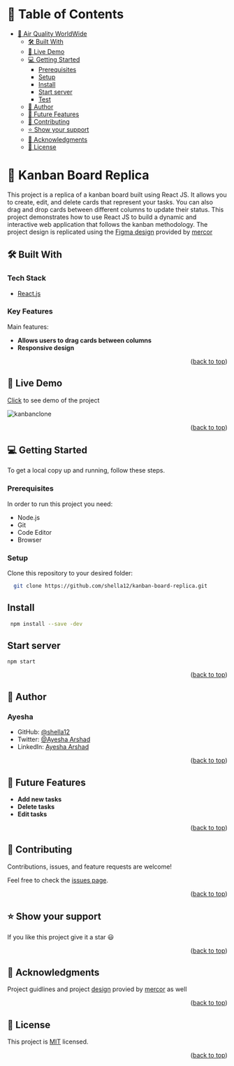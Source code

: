 # 📗 Table of Contents

- [📖 Air Quality WorldWide](#about-project)
  - [🛠 Built With](#built-with)
  - [🚀 Live Demo ](#-live-demo-)
  - [💻 Getting Started ](#-getting-started-)
    - [Prerequisites](#prerequisites)
    - [Setup](#setup)
    - [Install](#install)
    - [Start server](#start-server)
    - [Test](#to-test-the-app-run-following-command)
  - [👤 Author ](#author)
  - [🔭 Future Features ](#-future-features-)
  - [🤝 Contributing ](#-contributing-)
  - [⭐️ Show your support ](#️-show-your-support-)
  - [🙏 Acknowledgments ](#-acknowledgments-)
  - [📝 License ](#-license-)

<!-- PROJECT DESCRIPTION -->

# 📖 Kanban Board Replica <a name="about-project"></a>

This project is a replica of a kanban board built using React JS. It allows you to create, edit, and delete cards that represent your tasks. You can also drag and drop cards between different columns to update their status. This project demonstrates how to use React JS to build a dynamic and interactive web application that follows the kanban methodology. The project design is replicated using the [Figma design](https://www.figma.com/file/Paz2INbKkXCSR0Tqb9cmPF/Mercor-Project) provided by [mercor](https://mercor.io/)

## 🛠 Built With <a name="built-with"></a>

### Tech Stack <a name="tech-stack"></a>

  <ul>
    <li><a href="https://reactjs.org/">React.js</a></li>
  </ul>


### Key Features <a name="key-features"></a>

Main features:

- **Allows users to drag cards between columns**
- **Responsive design**

<p align="right">(<a href="#readme-top">back to top</a>)</p>

<!-- LIVE DEMO -->

## 🚀 Live Demo <a name="live-demo"></a>

[Click](https://hilarious-cassata-b7ebd3.netlify.app/) to see demo of the project

![kanbanclone](https://github.com/shella12/kanban-board-replica/assets/44798044/2d1712c6-589e-487d-bab6-de37872783f4)


<p align="right">(<a href="#readme-top">back to top</a>)</p>

<!-- GETTING STARTED -->

## 💻 Getting Started <a name="getting-started"></a>

To get a local copy up and running, follow these steps.

### Prerequisites

In order to run this project you need:

- Node.js
- Git
- Code Editor
- Browser

### Setup

Clone this repository to your desired folder:

```sh
  git clone https://github.com/shella12/kanban-board-replica.git
```

## Install

```sh
 npm install --save -dev
```

## Start server

``` npm start ```

<p align="right">(<a href="#readme-top">back to top</a>)</p>

<!-- AUTHORS -->

## 👤 Author  <a name="author"></a>

### Ayesha
- GitHub: [@shella12](https://github.com/shella12)
- Twitter: [@Ayesha Arshad](https://twitter.com/AyeshaA03712974)
- LinkedIn: [Ayesha Arshad](https://www.linkedin.com/in/-ayesha-arshad/)

<p align="right">(<a href="#readme-top">back to top</a>)</p>

<!-- FUTURE FEATURES -->

## 🔭 Future Features <a name="future-features"></a>

 - **Add new tasks**
 - **Delete tasks**
 - **Edit tasks**

<p align="right">(<a href="#readme-top">back to top</a>)</p>

<!-- CONTRIBUTING -->

## 🤝 Contributing <a name="contributing"></a>

Contributions, issues, and feature requests are welcome!

Feel free to check the [issues page](https://github.com/shella12/kanban-board-replica/issues).

<p align="right">(<a href="#readme-top">back to top</a>)</p>

<!-- SUPPORT -->

## ⭐️ Show your support <a name="support"></a>

If you like this project give it a star :smiley:

<p align="right">(<a href="#readme-top">back to top</a>)</p>

<!-- ACKNOWLEDGEMENTS -->

## 🙏 Acknowledgments <a name="acknowledgements"></a>

Project guidlines and project [design](https://www.figma.com/file/Paz2INbKkXCSR0Tqb9cmPF/Mercor-Project) provied by [mercor](https://mercor.io/) as well

<p align="right">(<a href="#readme-top">back to top</a>)</p>

<!-- LICENSE -->

## 📝 License <a name="license"></a>

This project is [MIT](./LICENSE) licensed.


<p align="right">(<a href="#readme-top">back to top</a>)</p>
